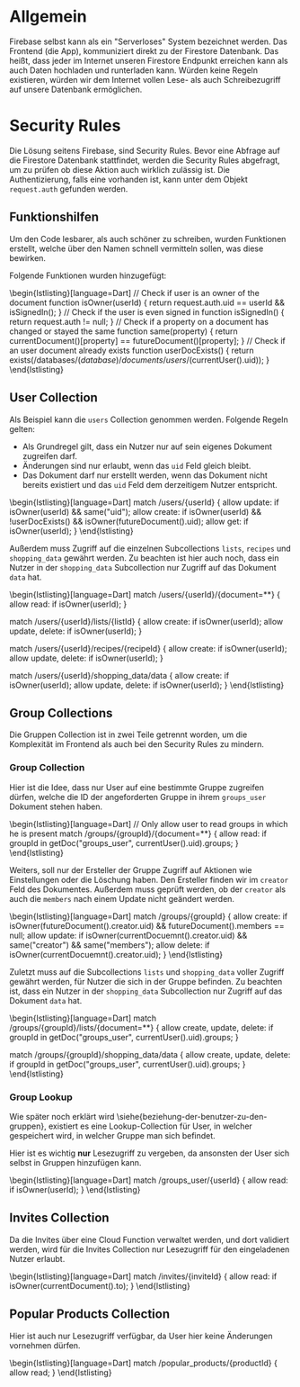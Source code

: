 # Allgemein
Firebase selbst kann als ein "Serverloses" System bezeichnet werden. Das Frontend (die App), kommuniziert direkt zu der Firestore Datenbank. Das heißt, dass jeder im Internet unseren Firestore Endpunkt erreichen kann als auch Daten hochladen und runterladen kann. Würden keine Regeln existieren, würden wir dem Internet vollen Lese- als auch Schreibezugriff auf unsere Datenbank ermöglichen.

# Security Rules
Die Lösung seitens Firebase, sind Security Rules. Bevor eine Abfrage auf die Firestore Datenbank stattfindet, werden die Security Rules abgefragt, um zu prüfen ob diese Aktion auch wirklich zulässig ist. Die Authentizierung, falls eine vorhanden ist, kann unter dem Objekt `request.auth` gefunden werden.

## Funktionshilfen
Um den Code lesbarer, als auch schöner zu schreiben, wurden Funktionen erstellt, welche über den Namen schnell vermitteln sollen, was diese bewirken.

Folgende Funktionen wurden hinzugefügt:


\begin{lstlisting}[language=Dart]
// Check if user is an owner of the document
function isOwner(userId) {
    return request.auth.uid == userId && isSignedIn();
}
// Check if the user is even signed in
function isSignedIn() {
    return request.auth != null;
}
// Check if a property on a document has changed or stayed the same
function same(property) {
    return currentDocument()[property] == futureDocument()[property];
}
// Check if an user document already exists
function userDocExists() {
    return exists(/databases/$(database)/documents/users/$(currentUser().uid));
}
\end{lstlisting}

## User Collection
Als Beispiel kann die `users` Collection genommen werden. Folgende Regeln gelten:

* Als Grundregel gilt, dass ein Nutzer nur auf sein eigenes Dokument zugreifen darf.
* Änderungen sind nur erlaubt, wenn das `uid` Feld gleich bleibt.
* Das Dokument darf nur erstellt werden, wenn das Dokument nicht bereits existiert und das `uid` Feld dem derzeitigem Nutzer entspricht.

\begin{lstlisting}[language=Dart]
match /users/{userId} {
    allow update: if isOwner(userId) && same("uid");
    allow create: if isOwner(userId) && !userDocExists() 
                  && isOwner(futureDocument().uid);
    allow get: if isOwner(userId);
}
\end{lstlisting}

Außerdem muss Zugriff auf die einzelnen Subcollections `lists`, `recipes` und `shopping_data` gewährt werden. Zu beachten ist hier auch noch, dass ein Nutzer in der `shopping_data` Subcollection nur Zugriff auf das Dokument `data` hat.

\begin{lstlisting}[language=Dart]
match /users/{userId}/{document=**} {
    allow read: if isOwner(userId);
}

match /users/{userId}/lists/{listId} {
    allow create: if isOwner(userId);
    allow update, delete: if isOwner(userId);
}

match /users/{userId}/recipes/{recipeId} {
    allow create: if isOwner(userId);
    allow update, delete: if isOwner(userId);
}

match /users/{userId}/shopping_data/data {
    allow create: if isOwner(userId);
    allow update, delete: if isOwner(userId);
}
\end{lstlisting}

## Group Collections
Die Gruppen Collection ist in zwei Teile getrennt worden, um die Komplexität im Frontend als auch bei den Security Rules zu mindern.

### Group Collection
Hier ist die Idee, dass nur User auf eine bestimmte Gruppe zugreifen dürfen, welche die ID der angeforderten Gruppe in ihrem `groups_user` Dokument stehen haben. 

\begin{lstlisting}[language=Dart]
// Only allow user to read groups in which he is present
match /groups/{groupId}/{document=**} {
    allow read: if groupId in getDoc("groups_user", currentUser().uid).groups;
}
\end{lstlisting}

Weiters, soll nur der Ersteller der Gruppe Zugriff auf Aktionen wie Einstellungen oder die Löschung haben. Den Ersteller finden wir im `creator` Feld des Dokumentes. Außerdem muss geprüft werden, ob der `creator` als auch die `members` nach einem Update nicht geändert werden.

\begin{lstlisting}[language=Dart]
match /groups/{groupId} {
    allow create: if isOwner(futureDocument().creator.uid)
    && futureDocument().members == null;
    allow update: if isOwner(currentDocuemnt().creator.uid) && same("creator") && same("members");
    allow delete: if isOwner(currentDocuemnt().creator.uid);
}
\end{lstlisting}


Zuletzt muss auf die Subcollections `lists` und `shopping_data` voller Zugriff gewährt werden, für Nutzer die sich in der Gruppe befinden. Zu beachten ist, dass ein Nutzer in der `shopping_data` Subcollection nur Zugriff auf das Dokument `data` hat.

\begin{lstlisting}[language=Dart]
match /groups/{groupId}/lists/{document=**} {
    allow create, update, delete: if groupId in getDoc("groups_user", currentUser().uid).groups;
}

match /groups/{groupId}/shopping_data/data {
    allow create, update, delete: if groupId in getDoc("groups_user", currentUser().uid).groups;
}
\end{lstlisting}

### Group Lookup
Wie später noch erklärt wird \siehe{beziehung-der-benutzer-zu-den-gruppen}, existiert es eine Lookup-Collection für User, in welcher gespeichert wird, in welcher Gruppe man sich befindet.

Hier ist es wichtig **nur** Lesezugriff zu vergeben, da ansonsten der User sich selbst in Gruppen hinzufügen kann.

\begin{lstlisting}[language=Dart]
match /groups_user/{userId} {
    allow read: if isOwner(userId);
}
\end{lstlisting}

## Invites Collection
Da die Invites über eine Cloud Function verwaltet werden, und dort validiert werden, wird für die Invites Collection nur Lesezugriff für den eingeladenen Nutzer erlaubt.

\begin{lstlisting}[language=Dart]
match /invites/{inviteId} {
    allow read: if isOwner(currentDocument().to);
}
\end{lstlisting}

## Popular Products Collection
Hier ist auch nur Lesezugriff verfügbar, da User hier keine Änderungen vornehmen dürfen.

\begin{lstlisting}[language=Dart]
match /popular_products/{productId} {
    allow read;
}
\end{lstlisting}
